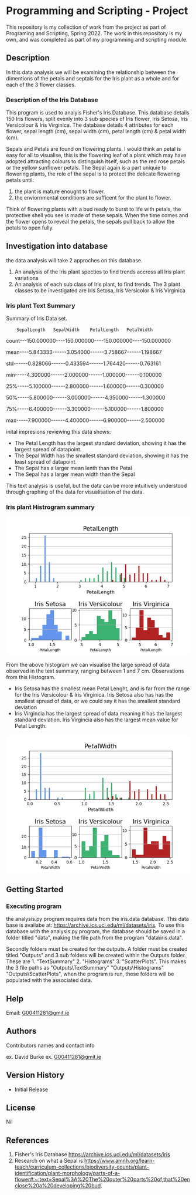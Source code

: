 # Programming and Scripting - Project

This repository is my collection of work from the project as part of Programing and Scripting, Spring 2022.
The work in this repository is my own, and was completed as part of my programming and scripting module. 

## Description
In this data analysis we will be examining the relationship between the dimentions of the petals and septals for the Iris plant as a whole and for each of the 3 flower classes.

### Description of the Iris Database
This program is used to analyis Fisher's Iris Database. This database details 150 Iris flowers, split evenly into 3 sub species of Iris flower, Iris Setosa, Iris Versicolour & Iris Virginica. The database details 4 attributes for each flower, sepal length (cm), sepal width (cm), petal length (cm) & petal width (cm).

Sepals and Petals are found on flowering plants. I would think an petal is easy for all to visualise, this is the flowering leaf of a plant which may have adopted attracting colours to distinguish itself, such as the red rose petals or the yellow sunflower petals. The Sepal again is a part uniquie to flowering plants, the role of the sepal is to protect the delicate flowering petals until:
  1. the plant is mature enought to flower.
  2. the enviornmental conditions are sufficent for the plant to flower.

Think of flowering plants with a bud ready to burst to life with petals, the protective shell you see is made of these sepals. When the time comes and the flower opens to reveal the petals, the sepals pull back to allow the petals to open fully.

## Investigation into database
the data analysis will take 2 approches on this database.
  1. An analysis of the Iris plant specties to find trends accross all Iris plant variations
  2. An analysis of each sub class of Iris plant, to find trends. The 3 plant classes to be investigated are Iris Setosa, Iris Versicolor & Iris Virginica

### Iris plant Text Summary
Summary of Iris Data set.

        SepalLength   SepalWidth    PetalLength   PetalWidth
count---150.000000----150.000000----150.000000----150.000000

mean----5.843333------3.054000------3.758667------1.198667

std------0.828066------0.433594------1.764420------0.763161

min-----4.300000------2.000000------1.000000------0.100000

25%-----5.100000------2.800000------1.600000------0.300000

50%-----5.800000------3.000000------4.350000------1.300000

75%-----6.400000------3.300000------5.100000------1.800000

max-----7.900000------4.400000------6.900000------2.500000

inital impresions reviewing this data shows:
  - The Petal Length has the largest standard deviation, showing it has the largest spread of datapoint.
  - The Sepal Width has the smallest standard deviation, showing it has the least  spread of datapoint.
  - The Sepal has a larger mean lenth than the Petal
  - The Sepal has a larger mean width than the Sepal

This text analysis is useful, but the data can be more intuitively understood through graphing of the data for visualisation of the data.

### Iris plant Histrogram summary
![](Outputs/Histograms/PetalLength.png)

From the above histogram we can visualise the large spread of data observed in the text summary, ranging between 1 and 7 cm. Observations from this Histogram.
  - Iris Setosa has the smallest mean Petal Lenght, and is far from the range for the Iris Versicolour & Iris Virginica. Iris Setosa also has has the smallest spread of data, or we could say it has the smallest standard deviation
  - Iris Virgincia has the largest spread of data meaning it has the largest standard deviation. Iris Virgincia also has the largest mean value for Petal Length.

![](Outputs/Histograms/PetalWidth.png)



## Getting Started

### Executing program
the analysis.py program requires data from the iris.data database. This data base is availabe at: https://archive.ics.uci.edu/ml/datasets/iris. To use this database with the analysis.py program, the database should be saved in a folder titled "data", making the file path from the program "data\iris.data".

Secondly folders must be created for the outputs. A folder must be created titled "Outputs" and 3 sub folders will be created within the Outputs folder. These are 1. "TextSummary" 2. "Histograms" 3. "ScatterPlots". This makes the 3 file paths as "Outputs\TextSummary\" "Outputs\Histograms\" "Outputs\ScatterPlots\", when the program is run, these folders will be populated with the associated data.

## Help

Email: G00411281@gmit.ie

## Authors

Contributors names and contact info

ex. David Burke
ex. G00411281@gmit.ie

## Version History

* Initial Release

## License

Nil

## References
1. Fisher's Iris Database https://archive.ics.uci.edu/ml/datasets/iris
2. Research on what a Sepal is https://www.amnh.org/learn-teach/curriculum-collections/biodiversity-counts/plant-identification/plant-morphology/parts-of-a-flower#:~:text=Sepal%3A%20The%20outer%20parts%20of,that%20enclose%20a%20developing%20bud.

